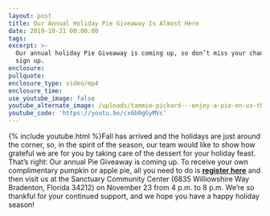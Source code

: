 ```yaml
---
layout: post
title: Our Annual Holiday Pie Giveaway Is Almost Here
date: 2019-10-31 00:00:00
tags:
excerpt: >-
  Our annual holiday Pie Giveaway is coming up, so don’t miss your chance to
  sign up.
enclosure:
pullquote:
enclosure_type: video/mp4
enclosure_time:
use_youtube_image: false
youtube_alternate_image: /uploads/tammie-pickard---enjoy-a-pie-on-us-this-holiday-season-youtube.jpg
youtube_code: 'https://youtu.be/cx6b0gGyMVc'
---
```


{% include youtube.html %}Fall has arrived and the holidays are just around the corner, so, in the spirit of the season, our team would like to show how grateful we are for you by taking care of the dessert for your holiday feast. That’s right: Our annual Pie Giveaway is coming up. To receive your own complimentary pumpkin or apple pie, all you need to do is <u><strong><a target="_blank" href="https://www.eventbrite.com/e/our-annual-holiday-pie-giveaway-is-almost-here-tickets-80295174027">register here</a></strong></u> and then visit us at the Sanctuary Community Center (6835 Williowshire Way Bradenton, Florida 34212) on November 23 from 4 p.m. to 8 p.m. We’re so thankful for your continued support, and we hope you have a happy holiday season\!